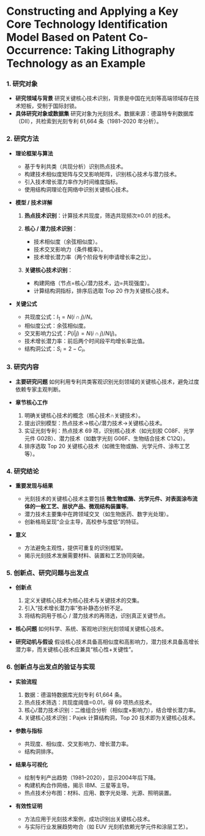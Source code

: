 # Constructing and Applying a Key Core Technology Identification Model Based on Patent Co-Occurrence: Taking Lithography Technology as an Example

### 1. 研究对象

* **研究领域与背景**
  研究关键核心技术识别，背景是中国在光刻等高端领域存在技术短板，受制于国际封锁。
* **具体研究对象或数据集**
  研究对象为光刻技术。数据来源：德温特专利数据库（DII），共检索到光刻专利 61,664 条（1981–2020 年分析）。

### 2. 研究方法

* **理论框架与算法**

  * 基于专利共类（共现分析）识别热点技术。
  * 构建技术相似度矩阵与交叉影响矩阵，识别核心技术与潜力技术。
  * 引入技术增长潜力率作为时间维度指标。
  * 使用结构洞理论在网络中识别关键核心技术。
* **模型 / 技术详解**

  1. **热点技术识别**：计算技术共现度，筛选共现频次≥0.01 的技术。
  2. **核心 / 潜力技术识别**：

     * 技术相似度（余弦相似度）。
     * 技术交叉影响力（条件概率）。
     * 技术增长潜力率（两个阶段专利申请增长率之比）。
  3. **关键核心技术识别**：

     * 构建网络（节点=核心/潜力技术，边=共现强度）。
     * 计算结构洞指标，排序后选取 Top 20 作为关键核心技术。
* **关键公式**

  * 共现度公式：$I_1 = N(i∩j)/N$。
  * 相似度公式：余弦相似度。
  * 交叉影响力公式：$P(i|j) = N(i∩j)/N(j)$。
  * 技术增长潜力率：前后两个时间段平均增长率比值。
  * 结构洞公式：$S_i = 2 - C_i$。

### 3. 研究内容

* **主要研究问题**
  如何利用专利共类客观识别光刻领域的关键核心技术，避免过度依赖专家主观判断。
* **章节核心工作**

  1. 明确关键核心技术的概念（核心技术∩关键技术）。
  2. 提出识别模型：热点技术→核心/潜力技术→关键核心技术。
  3. 实证光刻专利：热点技术 69 项，识别核心技术（如光刻胶 C08F、光学元件 G02B）、潜力技术（如数字光刻 G06F、生物结合技术 C12Q）。
  4. 排序选取 Top 20 关键核心技术（如微生物或酶、光学元件、涂布工艺等）。

### 4. 研究结论

* **重要发现与结果**

  * 光刻技术的关键核心技术主要包括 **微生物或酶、光学元件、对表面涂布流体的一般工艺、层状产品、微观结构装置等**。
  * 潜力技术主要集中在跨领域交叉（如生物医药、数字光处理）。
  * 创新格局呈现“企业主导，高校参与度低”的特征。
* **意义**

  * 方法避免主观性，提供可重复的识别框架。
  * 揭示光刻技术发展需要材料、装置和工艺协同突破。

### 5. 创新点、研究问题与出发点

* **创新点**

  1. 定义关键核心技术为核心技术与关键技术的交集。
  2. 引入“技术增长潜力率”弥补静态分析不足。
  3. 将结构洞用于核心 / 潜力技术的再筛选，识别真正关键节点。
* **核心问题**
  如何科学、系统、客观地识别光刻领域关键核心技术。
* **研究动机与假设**
  假设核心技术具备高相似度和高影响力，潜力技术具备高增长潜力率，而关键核心技术应兼具“核心性+关键性”。

### 6. 创新点与出发点的验证与实现

* **实验流程**

  1. 数据：德温特数据库光刻专利 61,664 条。
  2. 热点技术筛选：共现度阈值=0.01，得 69 项热点技术。
  3. 核心/潜力技术识别：二维组合分析（相似度×影响力），结合增长潜力率。
  4. 关键核心技术识别：Pajek 计算结构洞，Top 20 技术即为关键核心技术。
* **参数与指标**

  * 共现度、相似度、交叉影响力、增长潜力率。
  * 结构洞排序。
* **结果与可视化**

  * 绘制专利产出趋势（1981–2020），显示2004年后下降。
  * 构建机构合作网络，揭示 IBM、三星等主导。
  * 热点技术分布图：材料、应用、数字光处理、光源、照明装置。
* **有效性证明**

  * 方法应用于光刻技术案例，成功识别出关键核心技术。
  * 与实际行业发展趋势吻合（如 EUV 光刻机依赖光学元件和涂层工艺）。